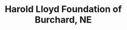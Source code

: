 ---
layout: repo
title: "Harold Lloyd Foundation of Burchard, NE"
id: 11268
permalink: repos/11268/
---